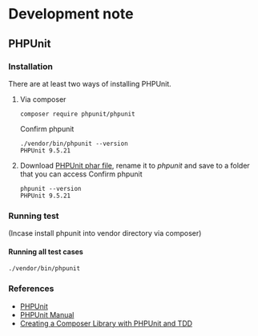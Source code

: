# Development note

## PHPUnit

### Installation

There are at least two ways of installing PHPUnit.
1. Via composer
    ```shell
    composer require phpunit/phpunit
    ```
    Confirm phpunit
    ```shell
    ./vendor/bin/phpunit --version
    PHPUnit 9.5.21
    ```
2. Download [PHPUnit phar file](https://phar.phpunit.de/phpunit-9.phar), rename it to *phpunit* and save to a folder that you can access
    Confirm phpunit
    ```shell
    phpunit --version
    PHPUnit 9.5.21
    ```

### Running test

(Incase install phpunit into vendor directory via composer)

#### Running all test cases
```shell
./vendor/bin/phpunit
```

### References

* [PHPUnit](https://phpunit.de/)
* [PHPUnit Manual](https://phpunit.readthedocs.io/en/9.5/)
* [Creating a Composer Library with PHPUnit and TDD](https://engagedphp.com/2018/03/creating-a-composer-library/)